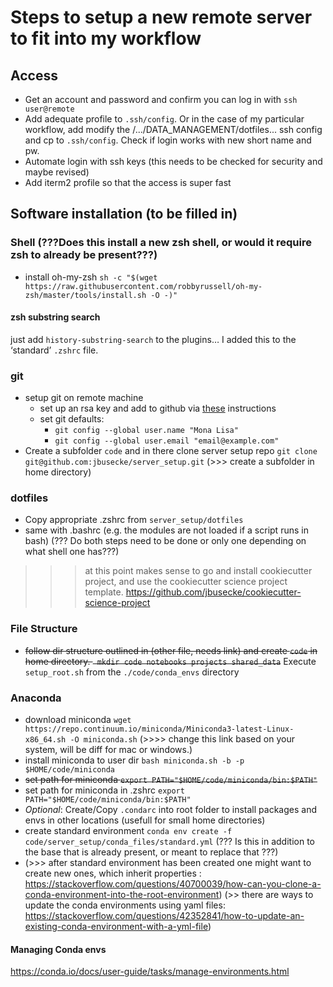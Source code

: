 # Steps to setup a new remote server to fit into my workflow

## Access
- Get an account and password and confirm you can log in with `ssh user@remote`
- Add adequate profile to `.ssh/config`. Or in the case of my particular
workflow, add modify the /.../DATA_MANAGEMENT/dotfiles... ssh config and cp to
`.ssh/config`. Check if login works with new short name and pw.
- Automate login with ssh keys (this needs to be checked for security and
  maybe revised)
- Add iterm2 profile so that the access is super fast

## Software installation (to be filled in)
### Shell (???Does this install a new zsh shell, or would it require zsh to already be present???)
- install oh-my-zsh `sh -c "$(wget https://raw.githubusercontent.com/robbyrussell/oh-my-zsh/master/tools/install.sh -O -)"`
#### zsh substring search
just add `history-substring-search` to the plugins…
I added this to the ‘standard’ `.zshrc` file.

### git
- setup git on remote machine
  - set up an rsa key and add to github via [these](https://help.github.com/articles/connecting-to-github-with-ssh/) instructions
  - set git defaults:
    - `git config --global user.name "Mona Lisa"`
    - `git config --global user.email "email@example.com"`
- Create a subfolder `code` and in there clone server setup repo `git clone git@github.com:jbusecke/server_setup.git` (>>> create a subfolder in home directory)

### dotfiles
- Copy appropriate .zshrc from `server_setup/dotfiles`
- same with .bashrc (e.g. the modules are not loaded if a script runs in bash)
(??? Do both steps need to be done or only one depending on what shell one has???)

>>> at this point makes sense to go and install cookiecutter project, and use the cookiecutter science project template. https://github.com/jbusecke/cookiecutter-science-project

### File Structure
- ~~follow dir structure outlined in (other file, needs link) and create `code` in home directory. ` mkdir code notebooks projects shared_data`~~
Execute `setup_root.sh` from the `./code/conda_envs` directory
### Anaconda
- download miniconda
`wget https://repo.continuum.io/miniconda/Miniconda3-latest-Linux-x86_64.sh -O miniconda.sh`
(>>>> change this link based on your system, will be diff for mac or windows.)
- install miniconda to user dir `bash miniconda.sh -b -p $HOME/code/miniconda`
- ~~set path for miniconda `export PATH="$HOME/code/miniconda/bin:$PATH"`~~
- set path for miniconda in .zshrc `export PATH="$HOME/code/miniconda/bin:$PATH"`
- *Optional*: Create/Copy `.condarc` into root folder to install packages and envs in other locations (usefull for small home directories)
- create standard environment `conda env create -f code/server_setup/conda_files/standard.yml`
(??? Is this in addition to the base that is already present, or meant to replace that ???)
- (>>> after standard environment has been created one might want to create new ones, which inherit properties : https://stackoverflow.com/questions/40700039/how-can-you-clone-a-conda-environment-into-the-root-environment) (>> there are ways to update the conda environments using yaml files: https://stackoverflow.com/questions/42352841/how-to-update-an-existing-conda-environment-with-a-yml-file)

#### Managing Conda envs
https://conda.io/docs/user-guide/tasks/manage-environments.html
